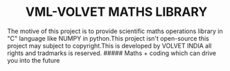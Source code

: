 <h1 align='center'>VML-VOLVET MATHS LIBRARY</h1>
The motive of this project is to provide scientific maths operations library in "C" language like NUMPY in python.This project isn't open-source this project may subject to copyright.This is developed by VOLVET INDIA all rights and tradmarks is reserved.
##### Maths + coding which can drive you into the future